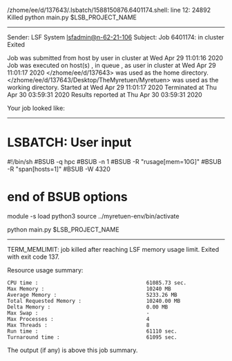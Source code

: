 /zhome/ee/d/137643/.lsbatch/1588150876.6401174.shell: line 12: 24892 Killed                  python main.py $LSB_PROJECT_NAME

------------------------------------------------------------
Sender: LSF System <lsfadmin@n-62-21-106>
Subject: Job 6401174: <NNAgent7NN-Selfplay-50-incremental> in cluster <dcc> Exited

Job <NNAgent7NN-Selfplay-50-incremental> was submitted from host <n-62-27-20> by user <s183905> in cluster <dcc> at Wed Apr 29 11:01:16 2020
Job was executed on host(s) <n-62-21-106>, in queue <hpc>, as user <s183905> in cluster <dcc> at Wed Apr 29 11:01:17 2020
</zhome/ee/d/137643> was used as the home directory.
</zhome/ee/d/137643/Desktop/TheMyretuen/Myretuen> was used as the working directory.
Started at Wed Apr 29 11:01:17 2020
Terminated at Thu Apr 30 03:59:31 2020
Results reported at Thu Apr 30 03:59:31 2020

Your job looked like:

------------------------------------------------------------
# LSBATCH: User input
#!/bin/sh
#BSUB -q hpc
#BSUB -n 1
#BSUB -R "rusage[mem=10G]"
#BSUB -R "span[hosts=1]"
#BSUB -W 4320
# end of BSUB options

module -s load python3
source ../myretuen-env/bin/activate

python main.py $LSB_PROJECT_NAME


------------------------------------------------------------

TERM_MEMLIMIT: job killed after reaching LSF memory usage limit.
Exited with exit code 137.

Resource usage summary:

    CPU time :                                   61085.73 sec.
    Max Memory :                                 10240 MB
    Average Memory :                             5233.26 MB
    Total Requested Memory :                     10240.00 MB
    Delta Memory :                               0.00 MB
    Max Swap :                                   -
    Max Processes :                              4
    Max Threads :                                8
    Run time :                                   61110 sec.
    Turnaround time :                            61095 sec.

The output (if any) is above this job summary.


